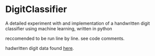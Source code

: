 # DigitClassifier
A detailed experiment with and implementation of a handwritten digit classifier using machine learning, written in python

reccomended to be run line by line. see code comments.

hadwritten digit data found [here](http://deeplearning.net/tutorial/gettingstarted.html).

